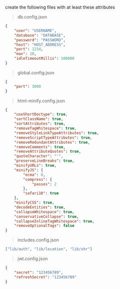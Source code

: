 create the following files with at least these attributes

> db.config.json

```json
{
    "user": "USERNAME",
    "database": "DATABASE",
    "password": "PASSWORD",
    "host": "HOST_ADDRESS",
    "port": 1234,
    "max": 10,
    "idleTimeoutMillis": 100000
}
```

> global.config.json

```json
{
    "port": 3000
}
```

> html-minify.config.json

```json
{
    "useShortDoctype": true,
    "sortClassName": true,
    "sortAttributes": true,
    "removeTagWhitespace": true,
    "removeStyleLinkTypeAttributes": true,
    "removeScriptTypeAttributes": true,
    "removeRedundantAttributes": true,
    "removeComments": true,
    "removeAttributeQuotes": true,
    "quoteCharacter": "'",
    "preserveLineBreaks": true,
    "minifyURLs": true,
    "minifyJS": {
        "ecma": 6,
        "compress": {
            "passes": 2
        },
        "safari10": true
    },
    "minifyCSS": true,
    "decodeEntities": true,
    "collapseWhitespace": true,
    "conservativeCollapse": true,
    "collapseInlineTagWhitespace": true,
    "removeOptionalTags": false
}
```

> includes.config.json

```json
["lib/auth", "lib/location", "lib/xhr"]
```

> jwt.config.json

```json
{
    "secret": "123456789",
    "refreshSecret": "123456789"
}
```

